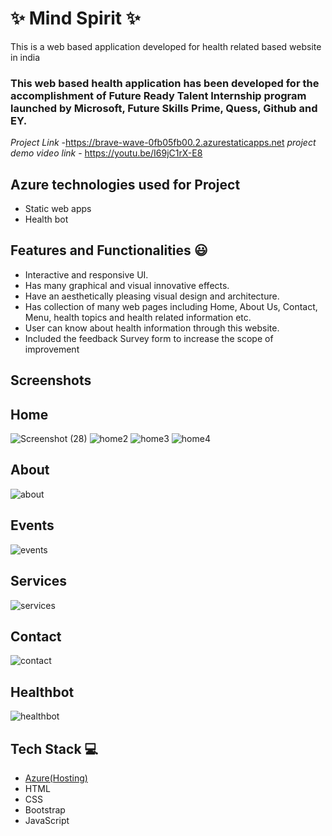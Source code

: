 # ✨  Mind Spirit ✨

This is a web based application developed for health related based website in india

### This web based health application has been developed for the accomplishment of Future Ready Talent Internship program launched by Microsoft, Future Skills Prime, Quess, Github and EY.


*Project Link* -https://brave-wave-0fb05fb00.2.azurestaticapps.net
*project demo video link* - https://youtu.be/I69jC1rX-E8 

## Azure technologies used for Project

- Static web apps
- Health bot

## Features and Functionalities 😃

- Interactive and responsive UI.
- Has many graphical and visual innovative effects.
- Have an aesthetically pleasing visual design and architecture.
- Has collection of many web pages including Home, About Us, Contact, Menu, health topics and health related information etc.
- User can know about health information through this website.
- Included the feedback Survey form to increase the scope of improvement 

## Screenshots

## Home
![Screenshot (28)](https://user-images.githubusercontent.com/99319299/215711709-7015ff2c-dd77-4a38-980a-f7a52a9c5f6d.png)
![home2](https://user-images.githubusercontent.com/99319299/215669663-820dde40-e93e-4ca9-b95a-bcf50b4778fc.png)
![home3](https://user-images.githubusercontent.com/99319299/215669677-75d8327b-07bf-4b2a-8f48-e6fb77de105c.png)
![home4](https://user-images.githubusercontent.com/99319299/215669687-38ab3046-e67d-4bfc-8561-968e03a44c3c.png)


## About
![about](https://user-images.githubusercontent.com/99319299/215670377-e4789ecf-ed6a-485e-8bb5-3d8c1821843d.png)


## Events
![events](https://user-images.githubusercontent.com/99319299/215670691-0d99efc4-f34c-4af6-b757-3e266225093c.png)


## Services
![services](https://user-images.githubusercontent.com/99319299/215699648-b2859b8c-7a10-4fdf-ab44-943a859709a0.png)


## Contact 
![contact](https://user-images.githubusercontent.com/99319299/215700722-507eb8ba-cd62-46c3-86cb-7230714a6fea.png)


## Healthbot
![healthbot](https://user-images.githubusercontent.com/99319299/215700813-7a2a5b87-d03d-4e84-84f5-38f6c1680be4.png)




   
   
   


















## Tech Stack 💻

- [Azure(Hosting)](https://azure.microsoft.com/en-in/features/azure-portal/)
- HTML
- CSS
- Bootstrap
- JavaScript
